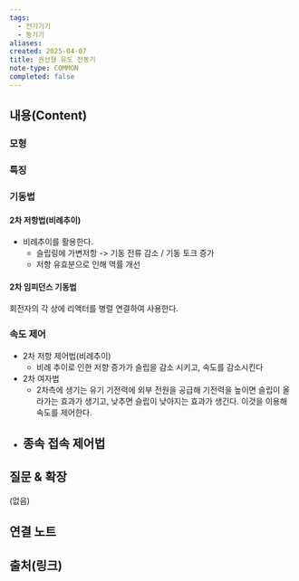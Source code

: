 ```yaml
---
tags:
  - 전기기기
  - 동기기
aliases: 
created: 2025-04-07
title: 권선형 유도 전동기
note-type: COMMON
completed: false
---
```


## 내용(Content)

### 모형

### 특징


### 기동법

#### 2차 저항법(비례추이)

- 비례추이를 활용한다.
	- 슬립링에 가변저항 -> 기동 전류 감소 / 기동 토크 증가
	- 저항 유효분으로 인해 역률 개선


#### 2차 임피던스 기동법

회전자의 각 상에 리액터를 병렬 연결하여 사용한다.

### 속도 제어

- 2차 저항 제어법(비례추이)
	- 비례 추이로 인한 저항 증가가 슬립을 감소 시키고, 속도를 감소시킨다
- 2차 여자법
	- 2차측에 생기는 유기 기전력에 외부 전원을 공급해 기전력을 높이면 슬립이 올라가는 효과가 생기고, 낮추면 슬립이 낮아지는 효과가 생긴다. 이것을 이용해 속도를 제어한다.
- 종속 접속 제어법
	- 


## 질문 & 확장

(없음)

## 연결 노트

## 출처(링크)

